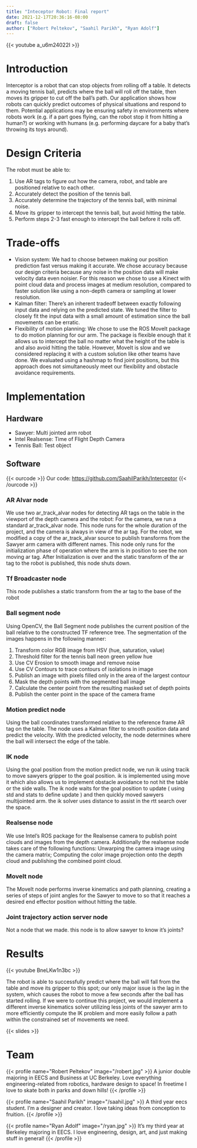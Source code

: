 ```yaml
---
title: "Inteceptor Robot: Final report"
date: 2021-12-17T20:36:16-08:00
draft: false
author: ["Robert Peltekov", "Saahil Parikh", "Ryan Adolf"]
---
```


{{< youtube a_u6m24022I >}}

# Introduction

Interceptor is a robot that can stop objects from rolling off a table. It detects a moving tennis ball, predicts where the ball will roll off the table, then moves its gripper to cut off the ball’s path. Our application shows how robots can quickly predict outcomes of physical situations and respond to them. Potential applications may be ensuring safety in environments where robots work (e.g. if a part goes flying, can the robot stop it from hitting a human?) or working with humans (e.g. performing daycare for a baby that’s throwing its toys around).

# Design Criteria

The robot must be able to:
1. Use AR tags to figure out how the camera, robot, and table are positioned relative to each other.
2. Accurately detect the position of the tennis ball.
3. Accurately determine the trajectory of the tennis ball, with minimal noise.
4. Move its gripper to intercept the tennis ball, but avoid hitting the table.
5. Perform steps 2-3 fast enough to intercept the ball before it rolls off.

# Trade-offs
- Vision system: We had to choose between making our position prediction fast versus making it accurate. We chose accuracy because our design criteria because any noise in the position data will make velocity data even noisier. For this reason we chose to use a Kinect with point cloud data and process images at medium resolution, compared to faster solution like using a non-depth camera or sampling at lower resolution.
- Kalman filter: There’s an inherent tradeoff between exactly following input data and relying on the predicted state. We tuned the filter to closely fit the input data with a small amount of estimation since the ball movements can be erratic.
- Flexibility of motion planning: We chose to use the ROS MoveIt package to do motion planning for our arm. The package is flexible enough that it allows us to intercept the ball no matter what the height of the table is and also avoid hitting the table. However, MoveIt is slow and we considered replacing it with a custom solution like other teams have done. We evaluated using a hashmap to find joint positions, but this approach does not simultaneously meet our flexibility and obstacle avoidance requirements.

# Implementation

## Hardware
- Sawyer: Multi jointed arm robot
- Intel Realsense: Time of Flight Depth Camera
- Tennis Ball: Test object

## Software

{{< ourcode >}}
Our code: <a href="https://github.com/SaahilParikh/Interceptor">https://github.com/SaahilParikh/Interceptor</a>
{{< /ourcode >}}

### AR Alvar node
We use two ar_track_alvar nodes for detecting AR tags on the table in the viewport of the depth camera and the robot:
For the camera, we run a standard ar_track_alvar node. This node runs for the whole duration of the project, and the camera is always in view of the ar tag.
For the robot, we modified a copy of the ar_track_alvar source to publish transforms from the Sawyer arm camera with different names. This node only runs for the initialization phase of operation where the arm is in position to see the non moving ar tag. After Initialization is over and the static transform of the ar tag to the robot is published, this node shuts down.
### Tf Broadcaster node
This node publishes a static transform from the ar tag to the base of the robot
### Ball segment node
Using OpenCV, the Ball Segment node publishes the current position of the ball relative to the constructed TF reference tree. The segmentation of the images happens in the following manner:
1. Transform color RGB image from HSV (hue, saturation, value)
2. Threshold filter for the tennis ball neon green yellow hue
3. Use CV Erosion to smooth image and remove noise
4. Use CV Contours to trace contours of isolations in image
5. Publish an image with pixels filled only in the area of the largest contour
6. Mask the depth points with the segmented ball image
7. Calculate the center point from the resulting masked set of depth points
8. Publish the center point in the space of the camera frame
### Motion predict node
Using the ball coordinates transformed relative to the reference frame AR tag on the table. The node uses a Kalman filter to smooth position data and predict the velocity. With the predicted velocity, the node determines where the ball will intersect the edge of the table.
### IK node
Using the goal position from the motion predict node, we run ik using tracik to move sawyers gripper to the goal position. ik is implemented using move it which also allows us to implement obstacle avoidance to not hit the table or the side walls. The ik node waits for the goal position to update ( using std and stats to define update ) and then quickly moved sawyers multijointed arm. the ik solver uses distance to assist in the rtt search over the space.
### Realsense node
We use Intel’s ROS package for the Realsense camera to publish point clouds and images from the depth camera.
Additionally the realsense node takes care of the following functions: Unwarping the camera image using the camera matrix; Computing the color image projection onto the depth cloud and publishing the combined point cloud.
### MoveIt node
The MoveIt node performs inverse kinematics and path planning, creating a series of steps of joint angles for the Sawyer to move to so that it reaches a desired end effector position without hitting the table.
### Joint trajectory action server node
Not a node that we made. this node is to allow sawyer to know it’s joints?

# Results

{{< youtube BneLKw1n3bc >}}

The robot is able to successfully predict where the ball will fall from the table and move its gripper to this spot; our only major issue is the lag in the system, which causes the robot to move a few seconds after the ball has started rolling. If we were to continue this project, we would implement a different inverse kinematics solver utilizing less joints of the sawyer arm to more efficiently compute the IK problem and more easily follow a path within the constrained set of movements we need.

{{< slides >}}

# Team

{{< profile name="Robert Peltekov" image="/robert.jpg" >}}
A junior double majoring in EECS and Business at UC Berkeley. Love everything engineering-related from robotics, hardware design to space! In freetime I love to skate both in parks and down hills!
{{< /profile >}}

{{< profile name="Saahil Parikh" image="/saahil.jpg" >}}
A third year eecs student. I’m a designer and creator. I love taking ideas from conception to fruition.
{{< /profile >}}

{{< profile name="Ryan Adolf" image="/ryan.jpg" >}}
It’s my third year at Berkeley majoring in EECS. I love engineering, design, art, and just making stuff in general!
{{< /profile >}}
